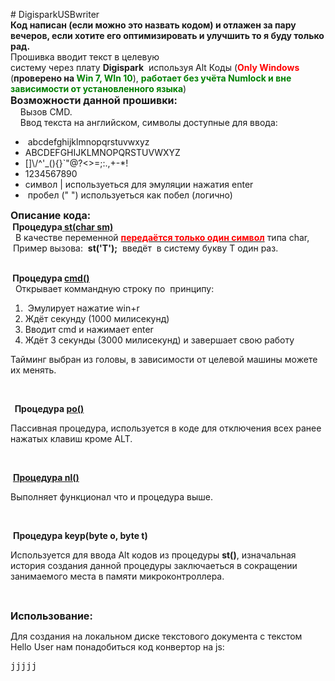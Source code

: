 <p><span style="font-size:14px"># DigisparkUSBwriter<br />
<strong>Код написан (если можно это назвать кодом) и отлажен за пару вечеров, если хотите его оптимизировать и улучшить то я буду только рад.&nbsp;</strong><br />
Прошивка вводит текст в целевую систему&nbsp;через&nbsp;плату&nbsp;<strong>Digispark</strong>&nbsp;&nbsp;используя Alt Коды (<strong><span style="color:#FF0000">Only Windows</span></strong> (<strong>проверено на <span style="color:#008000">Win 7, WIn 10</span></strong>), <strong><span style="color:#008000">работает без учёта Numlock и вне зависимости от установленного языка</span></strong>)</span><br />
<span style="font-size:16px"><strong>Возможности данной прошивки:</strong></span><br />
&nbsp; &nbsp;<span style="font-size:14px"> Вызов CMD.<br />
&nbsp; &nbsp; Ввод текста на английском, символы доступные для ввода:&nbsp;</span></p>

<ul>
	<li><span style="font-size:14px">&nbsp;abcdefghijklmnopqrstuvwxyz</span></li>
	<li><span style="font-size:14px">ABCDEFGHIJKLMNOPQRSTUVWXYZ</span></li>
	<li><span style="font-size:14px">[]\/^&#39;_(){}`&quot;@?&lt;&gt;=;:.,+-*!</span></li>
	<li><span style="font-size:14px">1234567890</span></li>
	<li><span style="font-size:14px">символ | используеться для эмуляции нажатия enter</span></li>
	<li><span style="font-size:14px">&nbsp;пробел (&quot; &quot;) используеться как побел (логично)</span></li>
</ul>

<p><span style="font-size:16px"><strong>Описание кода:</strong></span><br />
<span style="font-size:14px"><strong>&nbsp;Процедура<u> st(char sm)</u></strong><br />
&nbsp; В качестве переменной <strong><u><span style="color:#FF0000">передаётся только один символ</span></u></strong> типа char,&nbsp;<br />
&nbsp;Пример вызова:&nbsp;&nbsp;<strong>st(&#39;T&#39;);</strong>&nbsp; введёт&nbsp; в систему букву T один раз.</span></p>

<p><br />
<span style="font-size:14px"><strong>&nbsp;Процедура <u>cmd()</u></strong><br />
&nbsp; Открывает коммандную строку по&nbsp; принципу:&nbsp;</span></p>

<ol>
	<li><span style="font-size:14px">&nbsp;Эмулирует нажатие win+r</span></li>
	<li><span style="font-size:14px">Ждёт секунду (1000 милисекунд)</span></li>
	<li><span style="font-size:14px">Вводит cmd и нажимает enter&nbsp;</span></li>
	<li><span style="font-size:14px">Ждёт 3 секунды&nbsp;(3000 милисекунд) и завершает свою работу</span></li>
</ol>

<p><span style="font-size:14px">Тайминг выбран из головы, в зависимости от целевой машины можете их менять.</span></p>

<p>&nbsp;</p>

<p><span style="font-size:14px"><strong>&nbsp; Процедура&nbsp;<u>po()</u></strong></span></p>

<p><span style="font-size:14px">Пассивная процедура, используется в коде для отключения всех ранее нажатых клавиш кроме ALT.</span></p>

<p>&nbsp;</p>

<p><span style="font-size:14px">&nbsp;<u><strong>Процедура&nbsp;nl()</strong></u></span></p>

<p><span style="font-size:14px">Выполняет функционал что и процедура выше.</span></p>

<p>&nbsp;</p>

<p><span style="font-size:14px">&nbsp;<strong>Процедура keyp(byte o, byte t)</strong></span></p>

<p><span style="font-size:14px">Используется для ввода Alt кодов из процедуры <strong>st()</strong>, изначальная история создания данной процедуры заключаеться в сокращении занимаемого места в памяти микроконтроллера.</span></p>

<p>&nbsp;</p>

<p><span style="font-size:16px"><strong>Использование:</strong></span></p>

<p>Для создания на локальном диске текстового документа с текстом Hello User нам понадобиться код конвертор на js:</p>

<pre>
jjjjj</pre>

<p>&nbsp;</p>

<p>&nbsp;</p>

<p>&nbsp;</p>
